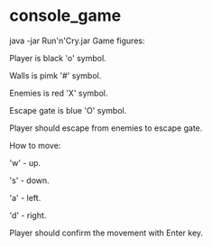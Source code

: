 # console_game
java -jar Run'n'Cry.jar Game figures:

Player is black 'o' symbol.

Walls is pimk '#' symbol.

Enemies is red 'X' symbol.

Escape gate is blue 'O' symbol. 

Player should escape from enemies to escape gate. 

How to move: 

  'w' - up. 
  
  's' - down. 
  
  'a' - left. 
  
  'd' - right.
  
Player should confirm the movement with Enter key.
